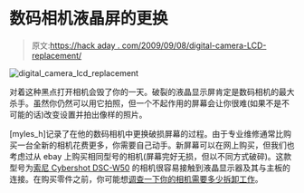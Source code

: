# 数码相机液晶屏的更换

> 原文:[https://hack aday . com/2009/09/08/digital-camera-LCD-replacement/](https://hackaday.com/2009/09/08/digital-camera-lcd-replacement/)

![digital_camera_lcd_replacement](../Images/cf1c16c359df5f9813678c7597e581ef.png "digital_camera_lcd_replacement")

对着这种黑点打开相机会毁了你的一天。破裂的液晶显示屏肯定是数码相机的最大杀手。虽然你仍然可以用它拍照，但一个不起作用的屏幕会让你很难(如果不是不可能的话)改变设置并拍出像样的照片。

[myles_h]记录了在他的数码相机中更换破损屏幕的过程。由于专业维修通常比购买一台全新的相机花费更多，你需要自己动手。新屏幕可以在网上购买，但我们也考虑过从 ebay 上购买相同型号的相机(屏幕完好无损，但以不同方式破碎)。这款型号为[索尼 Cybershot DSC-W50](http://www.sonystyle.com/webapp/wcs/stores/servlet/ProductDisplay?catalogId=10551&storeId=10151&langId=-1&productId=11034053) 的相机很容易接触到液晶显示器及其与主板的连接。在购买零件之前，你可能想[调查一下你的相机需要多少拆卸工作](http://camerarepair.blogspot.com/)。